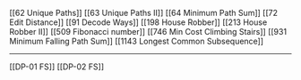 [[62 Unique Paths]]
[[63 Unique Paths  II]]
[[64 Minimum Path Sum]]
[[72 Edit Distance]]
[[91 Decode Ways]]
[[198 House Robber]]
[[213 House Robber II]]
[[509 Fibonacci number]]
[[746 Min Cost Climbing Stairs]]
[[931 Minimum Falling Path Sum]]
[[1143 Longest Common Subsequence]]


---

[[DP-01 FS]]
[[DP-02 FS]]